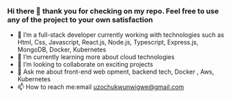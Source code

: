 ### Hi there 👋 thank you for checking on my repo. Feel free to use any of the project to your own satisfaction


- 🔭 I’m a full-stack developer currently working with technologies such as Html, Css, Javascript, React.js, Node.js, Typescript, Express.js, MongoDB, Docker, Kubernetes
- 🌱 I’m currently learning more about cloud technologies 
- 👯 I’m looking to collaborate on exciting projects
- 💬 Ask me about front-end web opment, backend tech, Docker , Aws, Kubernetes
- 📫 How to reach me:email uzochukwunwigwe@gmail.com


<!--
**juzoace/juzoace** is a ✨ _special_ ✨ repository because its `README.md` (this file) appears on your GitHub profile.

-->
